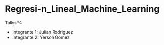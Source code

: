 # Regresi-n_Lineal_Machine_Learning
Taller#4
- Integrante 1: Julian Rodriguez 
- Integrante 2: Yerson Gomez
